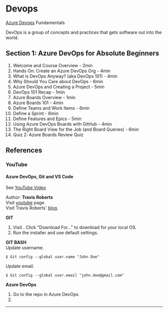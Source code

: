 # Devops
[Azure Devops](https://azure.microsoft.com/) Fundamentals

DevOps is a group of concepts and practices that gets software out into the world.



## Section 1: Azure DevOps for Absolute Beginners
  
1. Welcome and Course Overview - 2min
2. Hands On: Create an Azure DevOps Org - 4min
3. What is DevOps Anyway? (aka DevOps 101) - 4min
4. Why Should You Care about DevOps - 6min
5. Azure DevOps and Creating a Project - 5min
6. DevOps 101 Recap - 1min
7. Azure Boards Overview - 1min
8. Azure Boards 101 - 4min
9. Define Teams and Work Items - 6min
10. Define a Sprint - 6min
11. Define Features and Epics - 5min
12. Using Azure DevOps Boards with GitHub - 4min 
13. The Right Board View for the Job (and Board Queries) - 6min
14. Quiz 2: Azure Boards Review Quiz
  


## References  

### YouTube  

#### Azure DevOps, Git and VS Code
See [YouTube Video](https://youtu.be/8ER87ePdoCU)  
  
Author: **Travis Roberts**  
Visit [youtube](https://www.youtube.com/c/TravisRoberts/featured) page.  
Visit Travis Roberts' [blog](https://www.ciraltos.com/).
  
**GIT**  
1. Visit [](https://git-scm.com/). Click "Download For..." to download for your local OS.  
1. Run the installer and use default settings.  
  
**GIT BASH**  
Update username.
```  
$ Git config --global user.name "John Doe"
```  
  
Update email.  
```  
$ Git config --global user.email "john.doe@gmail.com"  
```  
  
**Azure DevOps**  
1. Go to the repo in Azure DevOps  
1. 
---  
